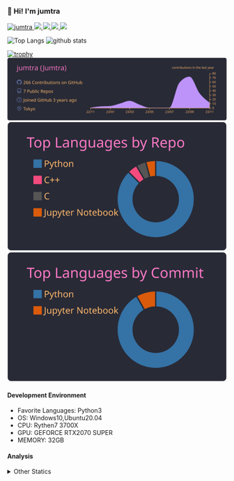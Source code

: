### 👋 Hi! I'm jumtra
<p align="left"> 
  <a href="https://github.com/jumtra/jumtra/">
    <img src="https://komarev.com/ghpvc/?username=jumtra" alt="jumtra" />
  </a>
  <a href="http://twitter.com/Jumtra1">
    <img height="20" src="https://img.shields.io/twitter/follow/Jumtra1?label=Twitter&logo=twitter&style=flat" />
  </a>
  <a href="https://github.com/jumtra">
    <img height="20" src="https://img.shields.io/github/followers/jumtra?label=follow&logo=github&style=flat" />
  </a>
  <a href="http://qiita.com/Jumtra">
    <img height="20" src="https://qiita-badge.apiapi.app/s/Jumtra/posts.svg" />
  </a>
  <a href="http://qiita.com/Jumtra">
    <img height="20" src="https://qiita-badge.apiapi.app/s/Jumtra/contributions.svg" />
  </a>
</p>

<p align="left"> 
  <img alt="Top Langs" height="150px" src="https://github-readme-stats.vercel.app/api/top-langs/?username=jumtra&layout=compact&count_private=true&show_icons=true&show_icons=true&theme=onedark" />
  <img alt="github stats" height="150px" src="https://github-readme-stats.vercel.app/api?username=jumtra&count_private=true&show_icons=true&show_icons=true&theme=onedark" />
</p>

[![trophy](https://github-profile-trophy.vercel.app/?username=jumtra&theme=gruvbox)](https://github.com/ryo-ma/github-profile-trophy)
[![](https://raw.githubusercontent.com/jumtra/jumtra/master/profile-summary-card-output/dracula/0-profile-details.svg)](https://github.com/vn7n24fzkq/github-profile-summary-cards)
[![](https://raw.githubusercontent.com/jumtra/jumtra/master/profile-summary-card-output/dracula/1-repos-per-language.svg)](https://github.com/vn7n24fzkq/github-profile-summary-cards)
[![](https://raw.githubusercontent.com/jumtra/jumtra/master/profile-summary-card-output/dracula/2-most-commit-language.svg)](https://github.com/vn7n24fzkq/github-profile-summary-cards)


#### Development Environment

- Favorite Languages: Python3
- OS: Windows10,Ubuntu20.04
- CPU: Rythen7 3700X
- GPU: GEFORCE RTX2070 SUPER
- MEMORY: 32GB

#### Analysis
<details>
  <summary>Other Statics</summary>
<!--START_SECTION:waka-->
![Code Time](http://img.shields.io/badge/Code%20Time-95%20hrs%2015%20mins-blue)

![Profile Views](http://img.shields.io/badge/Profile%20Views-1-blue)

**🐱 My GitHub Data** 

> 📦 396.9 kB Used in GitHub's Storage 
 > 
> 🏆 149 Contributions in the Year 2023
 > 
> 💼 Opted to Hire
 > 
> 📜 10 Public Repositories 
 > 
> 🔑 19 Private Repositories 
 > 
**I'm an Early 🐤** 

```text
🌞 Morning                81 commits          █████░░░░░░░░░░░░░░░░░░░░   18.54 % 
🌆 Daytime                149 commits         █████████░░░░░░░░░░░░░░░░   34.10 % 
🌃 Evening                180 commits         ██████████░░░░░░░░░░░░░░░   41.19 % 
🌙 Night                  27 commits          ██░░░░░░░░░░░░░░░░░░░░░░░   06.18 % 
```
📅 **I'm Most Productive on Saturday** 

```text
Monday                   56 commits          ███░░░░░░░░░░░░░░░░░░░░░░   12.81 % 
Tuesday                  68 commits          ████░░░░░░░░░░░░░░░░░░░░░   15.56 % 
Wednesday                78 commits          ████░░░░░░░░░░░░░░░░░░░░░   17.85 % 
Thursday                 61 commits          ███░░░░░░░░░░░░░░░░░░░░░░   13.96 % 
Friday                   49 commits          ███░░░░░░░░░░░░░░░░░░░░░░   11.21 % 
Saturday                 90 commits          █████░░░░░░░░░░░░░░░░░░░░   20.59 % 
Sunday                   35 commits          ██░░░░░░░░░░░░░░░░░░░░░░░   08.01 % 
```


📊 **This Week I Spent My Time On** 

```text
🕑︎ Time Zone: Asia/Tokyo

💬 Programming Languages: 
Python                   3 mins              █████████████████████░░░░   85.56 % 
SSH Config               0 secs              ████░░░░░░░░░░░░░░░░░░░░░   14.44 % 

🔥 Editors: 
VS Code                  3 mins              █████████████████████████   100.00 % 

🐱‍💻 Projects: 
Unknown Project          3 mins              █████████████████████████   100.00 % 

💻 Operating System: 
Windows                  3 mins              █████████████████████████   100.00 % 
```

**I Mostly Code in Python** 

```text
Python                   26 repos            ██████████████████████░░░   86.67 % 
Jupyter Notebook         2 repos             ██░░░░░░░░░░░░░░░░░░░░░░░   06.67 % 
C                        1 repo              █░░░░░░░░░░░░░░░░░░░░░░░░   03.33 % 
C++                      1 repo              █░░░░░░░░░░░░░░░░░░░░░░░░   03.33 % 
```



**Timeline**

![Lines of Code chart](https://raw.githubusercontent.com/jumtra/jumtra/master/assets/bar_graph.png)


 Last Updated on 17/11/2023 19:33:36 UTC
<!--END_SECTION:waka-->
 </details>
